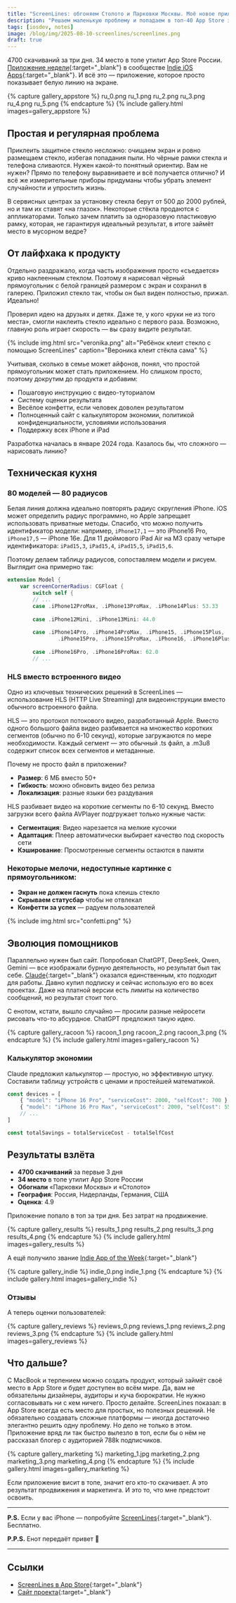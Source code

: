 ```yaml
---
title: "ScreenLines: обгоняем Столото и Парковки Москвы. Моё новое приложение"
description: "Решаем маленькую проблему и попадаем в топ-40 App Store за 3 дня. В конце статьи секрет."
tags: [iosdev, notes]
image: /blog/img/2025-08-10-screenlines/screenlines.png
draft: true
---
```


4700 скачиваний за три дня. 34 место в топе утилит App Store России. [Приложение недели](https://x.com/ios_dev_alb/status/1956656538841477335){:target="_blank"} в сообществе [Indie iOS Apps](https://x.com/ios_dev_alb/status/1956656538841477335?s=46&t=XX_GDAhHPLfRalDTeluI4w){:target="_blank"}. И всё это — приложение, которое просто показывает белую линию на экране.

{% capture gallery_appstore %}
ru_0.png
ru_1.png
ru_2.png
ru_3.png
ru_4.png
ru_5.png
{% endcapture %}
{% include gallery.html images=gallery_appstore %}

## Простая и регулярная проблема

Приклеить защитное стекло несложно: очищаем экран и ровно размещаем стекло, избегая попадания пыли. Но чёрные рамки стекла и телефона сливаются. Нужен какой-то понятный ориентир. Вам не нужен? Прямо по телефону выравниваете и всё получается отлично? И всё же измерительные приборы придуманы чтобы убрать элемент случайности и упростить жизнь.

В сервисных центрах за установку стекла берут от 500 до 2000 рублей, но и там их ставят «на глазок». Некоторые стёкла продаются с аппликаторами. Только зачем платить за одноразовую пластиковую рамку, которая, не гарантируя идеальный результат, в итоге займёт место в мусорном ведре?

## От лайфхака к продукту

Отдельно раздражало, когда часть изображения просто «съедается» криво наклеенным стеклом. Поэтому я нарисовал чёрный прямоугольник с белой границей размером с экран и сохранил в галерею. Приложил стекло так, чтобы он был виден полностью, прижал. Идеально!

Проверил идею на друзьях и детях. Даже те, у кого «руки не из того места», смогли наклеить стекло идеально с первого раза. Возможно, главную роль играет скорость — вы сразу видите результат.

{% include img.html src="veronika.png" alt="Ребёнок клеит стекло с помощью ScreenLines" caption="Вероника клеит стёкла сама" %}

Учитывая, сколько в семье может айфонов, понял, что простой прямоугольник может стать приложением. Но слишком просто, поэтому докрутим до продукта и добавим:

- Пошаговую инструкцию с видео-туториалом
- Систему оценки результата
- Весёлое конфетти, если человек доволен результатом
- Полноценный сайт с калькулятором экономии, политикой конфиденциальности, условиями использования
- Поддержку всех iPhone и iPad

Разработка началась в январе 2024 года. Казалось бы, что сложного — нарисовать линию?

## Техническая кухня

### 80 моделей — 80 радиусов

Белая линия должна идеально повторять радиус скругления iPhone. iOS может определить радиус программно, но Apple запрещает использовать приватные методы. Спасибо, что можно получить идентификатор модели: например, `iPhone17,1` — это iPhone16 Pro, `iPhone17,5` — iPhone 16e. Для 11 дюймового iPad Air на M3 сразу четыре идентификатора: `iPad15,3`, `iPad15,4`, `iPad15,5`, `iPad15,6`.

Поэтому делаем таблицу радиусов, сопоставляем модели и рисуем. Выглядит она примерно так: 

```swift
extension Model {
    var screenCornerRadius: CGFloat {
        switch self {    
        // ... 
        case .iPhone12ProMax, .iPhone13ProMax, .iPhone14Plus: 53.33
            
        case .iPhone12Mini, .iPhone13Mini: 44.0
                
        case .iPhone14Pro, .iPhone14ProMax, .iPhone15, .iPhone15Plus,
                .iPhone15Pro, .iPhone15ProMax, .iPhone16, .iPhone16Plus: 55.0
            
        case .iPhone16Pro, .iPhone16ProMax: 62.0
        // ... 
```

### HLS вместо встроенного видео

Одно из ключевых технических решений в ScreenLines — использование HLS (HTTP Live Streaming) для видеоинструкции вместо обычного встроенного файла.

HLS — это протокол потокового видео, разработанный Apple. Вместо одного большого файла видео разбивается на множество коротких сегментов (обычно по 6-10 секунд), которые загружаются по мере необходимости. Каждый сегмент — это обычный .ts файл, а .m3u8 содержит список всех сегментов и метаданные.

Почему не просто файл в приложении?
- **Размер**: 6 МБ вместо 50+
- **Гибкость**: можно обновить видео без релиза
- **Локализация**: разные языки без раздувания

HLS разбивает видео на короткие сегменты по 6-10 секунд. Вместо загрузки всего файла AVPlayer подгружает только нужные части:

- **Сегментация**: Видео нарезается на мелкие кусочки
- **Адаптация**: Плеер автоматически выбирает качество под скорость сети
- **Кэширование**: Просмотренные сегменты остаются в памяти

### Некоторые мелочи, недоступные картинке с прямоугольником:

- **Экран не должен гаснуть** пока клеишь стекло
- **Скрываем статусбар** чтобы не отвлекал 
- **Конфетти за успех** — радуем пользователей

{% include img.html src="confetti.png" %}

## Эволюция помощников

Параллельно нужен был сайт. Попробовал ChatGPT, DeepSeek, Qwen, Gemini — все изображали бурную деятельность, но результат был так себе.
[Claude](https://claude.ai){:target="_blank"} оказался единственным, кто подходит для работы. Давно купил подписку и сейчас использую его во всех проектах. Даже на платной версии есть лимиты на количество сообщений, но результат стоит того.

С енотом, кстати, вышло случайно — просили разные нейросети рисовать что-то абсурдное. ChatGPT предложил такую идею.

{% capture gallery_racoon %}
racoon_1.png
racoon_2.png
racoon_3.png
{% endcapture %}
{% include gallery.html images=gallery_racoon %}

### Калькулятор экономии

Claude предложил калькулятор — простую, но эффективную штуку. Составили таблицу устройств с ценами и простейшей математикой.

```javascript
const devices = [
    { "model": "iPhone 16 Pro", "serviceCost": 2000, "selfCost": 700 },
    { "model": "iPhone 16 Pro Max", "serviceCost": 2000, "selfCost": 550 },
    // ... 
]

const totalSavings = totalServiceCost - totalSelfCost
```

## Результаты взлёта

- **4700 скачиваний** за первые 3 дня
- **34 место** в топе утилит App Store России  
- **Обогнали** «Парковки Москвы» и «Столото»
- **География**: Россия, Нидерланды, Германия, США
- **Оценка**: 4.9

Приложение попало в топ за три дня. Без затрат на продвижение.

{% capture gallery_results %}
results_1.png
results_2.png
results_3.png
results_4.png
{% endcapture %}
{% include gallery.html images=gallery_results %}

А ещё получило звание [Indie App of the Week](https://x.com/ios_dev_alb/status/1956656538841477335){:target="_blank"}

{% capture gallery_indie %}
indie_0.png
indie_1.png
{% endcapture %}
{% include gallery.html images=gallery_indie %}

### Отзывы

А теперь оценки пользователей:

{% capture gallery_reviews %}
reviews_0.png
reviews_1.png
reviews_2.png
reviews_3.png
{% endcapture %}
{% include gallery.html images=gallery_reviews %}

## Что дальше?

С MacBook и терпением можно создать продукт, который займёт своё место в App Store и будет доступен во всём мире. Да, вам не обязательны дизайнеры, аудиторы и куча бюрократии. Не нужно согласовывать ни с кем ничего. Просто делайте.
ScreenLines показал: в App Store всегда есть место для простых, но полезных решений. Не обязательно создавать сложные платформы — иногда достаточно элегантно решить одну проблему.
Но дело не только в этом. Приложение вряд ли так быстро вылезло в топ, если бы о нём не рассказал блогер с аудиторией 788k подписчиков. 

{% capture gallery_marketing %}
marketing_1.jpg
marketing_2.png
marketing_3.png
marketing_4.png
{% endcapture %}
{% include gallery.html images=gallery_marketing %}

Если приложение висит в топе, значит его кто-то скачивает. А это результат продвижения и маркетинга. И это то, что мне предстоит освоить.

---

**P.S.** Если у вас iPhone — попробуйте [ScreenLines](https://apps.apple.com/app/id6739783494){:target="_blank"}. Бесплатно.

**P.P.S.** Енот передаёт привет 👋

---

## Ссылки

- [ScreenLines в App Store](https://apps.apple.com/app/id6739783494){:target="_blank"}
- [Сайт проекта](https://screenlines.app){:target="_blank"}